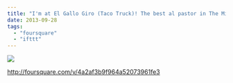 ```yaml
---
title: "I'm at El Gallo Giro (Taco Truck)! The best al pastor in The Mission."
date: 2013-09-28
tags: 
  - "foursquare"
  - "ifttt"
---
```


![](images/staticmap?center=37.754404,-122.413144&zoom=16&size=710x440&maptype=roadmap&sensor=false&markers=color:red%7C37.754404,-122.413144)  
  
http://foursquare.com/v/4a2af3b9f964a52073961fe3
